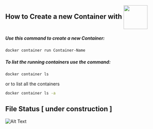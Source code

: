 ## How to Create a new Container with  <img align="center"  src="https://cdn.icon-icons.com/icons2/2248/PNG/512/docker_icon_138669.png" width="75" height="75">

##### Use this command to create a new Container:

```bash
docker container run Container-Name
```

##### To list the running containers use the command:

```bash
docker container ls
```

or to list all the containers

```bash
docker container ls -a
```

## File Status [ under construction ]

![Alt Text](https://media0.giphy.com/media/JIX9t2j0ZTN9S/giphy.gif)
